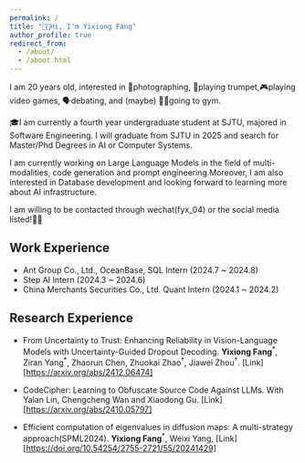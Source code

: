 ```yaml
---
permalink: /
title: "👋🏼Hi, I'm Yixiong Fang"
author_profile: true
redirect_from: 
  - /about/
  - /about.html
---
```

I am 20 years old, interested in 📸photographing, 🎺playing trumpet,🎮playing video games, 🗣️debating, and (maybe) 🏋🏼going to gym.

🎓I am currently a fourth year undergraduate student at SJTU, majored in Software Engineering. I will graduate from SJTU in 2025 and search for Master/Phd Degrees in AI or Computer Systems.

I am currently working on Large Language Models in the field of multi-modalities, code generation and prompt engineering.Moreover, I am also interested in Database development and looking forward to learning more about AI infrastructure.

I am willing to be contacted through wechat(fyx_04) or the social media listed!👏🏼

## Work Experience
- Ant Group Co., Ltd., OceanBase, SQL Intern (2024.7 ~ 2024.8)
- Step AI Intern (2024.3 ~ 2024.6)
- China Merchants Securities Co., Ltd. Quant Intern (2024.1 ~ 2024.2)

## Research Experience
- From Uncertainty to Trust: Enhancing Reliability in Vision-Language Models
with Uncertainty-Guided Dropout Decoding. **Yixiong Fang**<sup>\*</sup>, Ziran Yang<sup>\*</sup>,  Zhaorun Chen,  Zhuokai Zhao<sup>†</sup>,  Jiawei Zhou<sup>†</sup>. [Link][https://arxiv.org/abs/2412.06474]

- CodeCipher: Learning to Obfuscate Source Code Against LLMs. With Yalan Lin, Chengcheng Wan and Xiaodong Gu. [Link][https://arxiv.org/abs/2410.05797]

- Efficient computation of eigenvalues in diffusion maps: A multi-strategy approach(SPML2024). **Yixiong Fang**<sup>\*</sup>, Weixi Yang, [Link][https://doi.org/10.54254/2755-2721/55/20241429]

